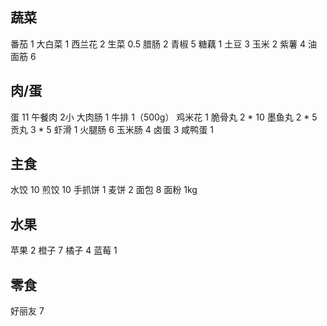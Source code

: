 ## 蔬菜

番茄 1
大白菜 1
西兰花  2
生菜 0.5
腊肠 2
青椒 5
糖藕 1
土豆 3
玉米 2
紫薯 4
油面筋 6

## 肉/蛋

蛋 11
午餐肉 2小
大肉肠 1
牛排 1（500g）
鸡米花 1
脆骨丸 2 * 10
墨鱼丸 2 * 5
贡丸 3 * 5
虾滑 1
火腿肠 6
玉米肠 4
卤蛋 3
咸鸭蛋 1

## 主食

水饺 10
煎饺 10
手抓饼 1
麦饼 2
面包 8
面粉 1kg

## 水果

苹果 2
橙子 7
橘子 4
蓝莓 1

## 零食

好丽友 7